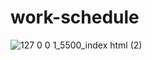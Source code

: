 # work-schedule

![127 0 0 1_5500_index html (2)](https://user-images.githubusercontent.com/111533301/197261256-5bcdf083-ed5b-4cbf-b4e5-ea321132c388.png)
